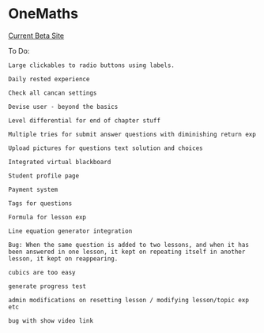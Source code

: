 # OneMaths

[Current Beta Site](http://138.68.139.152/)

To Do:

```text
Large clickables to radio buttons using labels.
```

```text
Daily rested experience
```

```text
Check all cancan settings
```

```text
Devise user - beyond the basics
```

```text
Level differential for end of chapter stuff
```

```text
Multiple tries for submit answer questions with diminishing return exp
```

```text
Upload pictures for questions text solution and choices
```

```text
Integrated virtual blackboard
```

```text
Student profile page
```

```text
Payment system
```

```text
Tags for questions
```

```text
Formula for lesson exp  
```

```text
Line equation generator integration
```

```text
Bug: When the same question is added to two lessons, and when it has been answered in one lesson, it kept on repeating itself in another lesson, it kept on reappearing.
```

```text
cubics are too easy
```

```text
generate progress test
```

```text
admin modifications on resetting lesson / modifying lesson/topic exp etc
```

```text
bug with show video link
```
